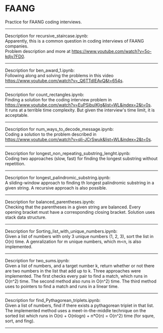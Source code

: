 # FAANG
Practice for FAANG coding interviews.  

-------------------------------------------------------------------------------------------------------------------------

Description for recursive_staircase.ipynb:  
Apparently, this is a common question in coding interviews of FAANG companies.  
Problem description and more at https://www.youtube.com/watch?v=5o-kdjv7FD0.

-------------------------------------------------------------------------------------------------------------------------

Description for ben_award_1.ipynb:    
Following along and solving the problems in this video https://www.youtube.com/watch?v=_Q6TTdIEAvQ&t=654s.

-------------------------------------------------------------------------------------------------------------------------

Description for count_rectangles.ipynb:  
Finding a solution for the coding interview problem in https://www.youtube.com/watch?v=EuPSibuIKIg&list=WL&index=2&t=0s.  
It runs at a terrible time complexity. But given the interview's time limit, it is acceptable.

-------------------------------------------------------------------------------------------------------------------------

Description for num_ways_to_decode_message.ipynb:  
Coding a solution to the problem described in https://www.youtube.com/watch?v=qli-JCrSwuk&list=WL&index=2&t=0s.

-------------------------------------------------------------------------------------------------------------------------

Description for longest_non_repeating_substring_lenght.ipynb:  
Coding two approaches (slow, fast) for finding the longest substring without repetition.

-------------------------------------------------------------------------------------------------------------------------

Description for longest_palindromic_substring.ipynb:  
A sliding-window approach to finding th longest palindromic substring in a given string. A recursive approach is also possible.

-------------------------------------------------------------------------------------------------------------------------

Description for balanced_parentheses.ipynb:  
Checking that the parentheses in a given string are balanced. Every opening bracket must have a corresponding closing bracket. Solution uses stack data structure.

-------------------------------------------------------------------------------------------------------------------------


Description for Sorting_list_with_unique_numbers.ipynb:  
Given a list of numbers with only 3 unique numbers (1, 2, 3), sort the list in O(n) time. A genralization for m unique numbers, which m<n, is also implemented.

-------------------------------------------------------------------------------------------------------------------------

Description for two_sums.ipynb:  
Given a list of numbers, and a target number k, return whether or not there are two numbers in the list that add up to k. Three approaches were implemented. The first checks every pair to find a match, which runs in O(n^2) time. The second method also runs in O(n^2) time. The third method uses to pointers to find a match and runs in a linear time.

-------------------------------------------------------------------------------------------------------------------------

Description for find_Pythagorean_triplets.ipynb:  
Given a list of numbers, find if there exists a pythagorean triplet in that list. The implemented method uses a meet-in-the-middle technique on the sorted list which runs in O(n) + O(nlogn) + n*O(n) = O(n^2) time (for squre, sort, and fing).

-------------------------------------------------------------------------------------------------------------------------
